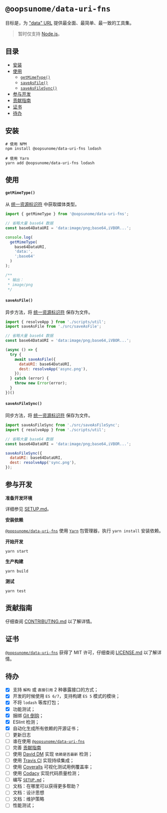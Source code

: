 # `@oopsunome/data-uri-fns`
目标是，为 ["data" URL](https://tools.ietf.org/html/rfc2397) 提供最全面、最简单、最一致的工具集。

> 暂时仅支持 [Node.js][Node]。

## 目录

- [安装](#安装)
- [使用](#使用)
    - [`getMimeType()`](#getmimetype)
    - [`saveAsFile()`](#saveasfile)
    - [`saveAsFileSync()`](#saveasfilesync)
- [参与开发](#参与开发)
- [贡献指南](#贡献指南)
- [证书](#证书)
- [待办](#待办)

## 安装

```shell
# 使用 NPM
npm install @oopsunome/data-uri-fns lodash

# 使用 Yarn
yarn add @oopsunome/data-uri-fns lodash
```

## 使用

#### `getMimeType()`

从 [统一资源标识符](https://en.wikipedia.org/wiki/Uniform_resource_identifier) 中获取媒体类型。

```javascript
import { getMimeType } from '@oopsunome/data-uri-fns';

// 省略大量 base64 数据
const base64DataURI = 'data:image/png;base64,iVBOR...';

console.log(
  getMimeType(
    base64DataURI,
    'data:',
    ';base64'
  )
);

/**
 * 输出：
 * image/png
 */
```

#### `saveAsFile()`

异步方法，将 [统一资源标识符](https://en.wikipedia.org/wiki/Uniform_resource_identifier) 保存为文件。

```javascript
import { resolveApp } from './scripts/util';
import saveAsFile from './src/saveAsFile';

// 省略大量 base64 数据
const base64DataURI = 'data:image/png;base64,iVBOR...';

(async () => {
  try {
    await saveAsFile({
      dataURI: base64DataURI,
      dest: resolveApp('async.png'),
    });
  } catch (error) {
    throw new Error(error);
  }
})()
```

#### `saveAsFileSync()`

同步方法，将 [统一资源标识符](https://en.wikipedia.org/wiki/Uniform_resource_identifier) 保存为文件。

```javascript
import saveAsFileSync from './src/saveAsFileSync';
import { resolveApp } from './scripts/util';

// 省略大量 base64 数据
const base64DataURI = 'data:image/png;base64,iVBOR...';

saveAsFileSync({
  dataURI: base64DataURI,
  dest: resolveApp('sync.png'),
});
```

## 参与开发

**准备开发环境**

详细参见 [SETUP.md]()。

**安装依赖**

[`@oopsunome/data-uri-fns`][@oopsunome/data-uri-fns] 使用 [`Yarn`](https://yarnpkg.com/zh-Hans/) 包管理器，执行 `yarn install` 安装依赖。

**开始开发**

```shell
yarn start
```

**生产构建**

```shell
yarn build
```

**测试**

```shell
yarn test
```

## 贡献指南

仔细查阅 [CONTRIBUTING.md][贡献指南] 以了解详情。

## 证书

[`@oopsunome/data-uri-fns`][@oopsunome/data-uri-fns] 获得了 MIT 许可，仔细查阅 [LICENSE.md][证书] 以了解详情。

## 待办

- [X] 支持 `解构` 或 `直接引用` 2 种暴露接口的方式；
- [X] 开发的时候使用 `ES 6/7`，支持构建 `ES 5` 模式的模块；
- [X] 不将 `lodash` 等库打包；
- [X] 功能测试；
- [X] 捆绑 [Git 倒钩](https://github.com/typicode/husky)；
- [X] ESlint 检测；
- [X] 自动化生成所有依赖的开源证书；
- [ ] 更新日志
- [ ] 谁在使用 [`@oopsunome/data-uri-fns`][@oopsunome/data-uri-fns]
- [ ] 完善 [贡献指南][贡献指南]
- [ ] 使用 [David DM](https://david-dm.org/) 实现 `依赖是否最新` 检测；
- [ ] 使用 [Travis CI](https://travis-ci.org/) 实现持续集成；
- [ ] 使用 [Coveralls](https://coveralls.io/) 可视化测试用例覆盖率；
- [ ] 使用 [Codacy](https://www.codacy.com/) 实现代码质量检测；
- [ ] 编写 [`SETUP.md`]()；
- [ ] 文档：在哪里可以获得更多帮助？
- [ ] 文档：设计思想
- [ ] 文档：维护策略
- [ ] 性能测试；

[贡献指南]: https://github.com/iTonyYo/data-uri-fns/blob/master/CONTRIBUTING.md
[证书]: https://github.com/iTonyYo/data-uri-fns/blob/master/LICENSE.md
[Node]: https://nodejs.org/
[@oopsunome/data-uri-fns]: https://github.com/iTonyYo/data-uri-fns
